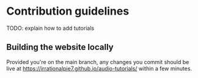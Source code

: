 # Contribution guidelines

TODO: explain how to add tutorials

## Building the website locally

Provided you're on the main branch, any changes you commit should be live at https://irrationalpie7.github.io/audio-tutorials/ within a few minutes.
